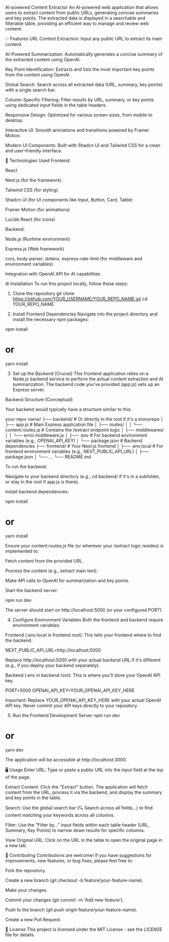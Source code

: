 AI-powered Content Extractor
An AI-powered web application that allows users to extract content from public URLs, generating concise summaries and key points. The extracted data is displayed in a searchable and filterable table, providing an efficient way to manage and review web content.

✨ Features
URL Content Extraction: Input any public URL to extract its main content.

AI-Powered Summarization: Automatically generates a concise summary of the extracted content using OpenAI.

Key Point Identification: Extracts and lists the most important key points from the content using OpenAI.

Global Search: Search across all extracted data (URL, summary, key points) with a single search bar.

Column-Specific Filtering: Filter results by URL, summary, or key points using dedicated input fields in the table headers.

Responsive Design: Optimized for various screen sizes, from mobile to desktop.

Interactive UI: Smooth animations and transitions powered by Framer Motion.

Modern UI Components: Built with Shadcn UI and Tailwind CSS for a clean and user-friendly interface.

🚀 Technologies Used
Frontend:

React

Next.js (for the framework)

Tailwind CSS (for styling)

Shadcn UI (for UI components like Input, Button, Card, Table)

Framer Motion (for animations)

Lucide React (for icons)

Backend:

Node.js (Runtime environment)

Express.js (Web framework)

cors, body-parser, dotenv, express-rate-limit (for middleware and environment variables)

Integration with OpenAI API for AI capabilities.

⚙️ Installation
To run this project locally, follow these steps:

1. Clone the repository
git clone https://github.com/YOUR_USERNAME/YOUR_REPO_NAME.git
cd YOUR_REPO_NAME

2. Install Frontend Dependencies
Navigate into the project directory and install the necessary npm packages:

npm install
# or
yarn install

3. Set up the Backend (Crucial)
This frontend application relies on a Node.js backend service to perform the actual content extraction and AI summarization. The backend code you've provided (app.js) sets up an Express server.

Backend Structure (Conceptual):

Your backend would typically have a structure similar to this:

your-repo-name/
├── backend/                  # Or directly in the root if it's a monorepo
│   ├── app.js                # Main Express application file
│   ├── routes/
│   │   └── content.routes.js # Contains the /extract endpoint logic
│   ├── middlewares/
│   │   └── error.middleware.js
│   ├── .env                  # For backend environment variables (e.g., OPENAI_API_KEY)
│   └── package.json          # Backend dependencies
├── frontend/                 # Your Next.js frontend
│   ├── .env.local            # For frontend environment variables (e.g., NEXT_PUBLIC_API_URL)
│   ├── package.json
│   └── ...
└── README.md

To run the backend:

Navigate to your backend directory (e.g., cd backend/ if it's in a subfolder, or stay in the root if app.js is there).

Install backend dependencies:

npm install
# or
yarn install

Ensure your content.routes.js file (or wherever your /extract logic resides) is implemented to:

Fetch content from the provided URL.

Process the content (e.g., extract main text).

Make API calls to OpenAI for summarization and key points.

Start the backend server:

npm run dev

The server should start on http://localhost:5000 (or your configured PORT).

4. Configure Environment Variables
Both the frontend and backend require environment variables.

Frontend (.env.local in frontend root):
This tells your frontend where to find the backend.

NEXT_PUBLIC_API_URL=http://localhost:5000

Replace http://localhost:5000 with your actual backend URL if it's different (e.g., if you deploy your backend separately).

Backend (.env in backend root):
This is where you'll store your OpenAI API key.

PORT=5000
OPENAI_API_KEY=YOUR_OPENAI_API_KEY_HERE

Important: Replace YOUR_OPENAI_API_KEY_HERE with your actual OpenAI API key. Never commit your API keys directly to your repository.

5. Run the Frontend Development Server
npm run dev
# or
yarn dev

The application will be accessible at http://localhost:3000.

🖥️ Usage
Enter URL: Type or paste a public URL into the input field at the top of the page.

Extract Content: Click the "Extract" button. The application will fetch content from the URL, process it via the backend, and display the summary and key points in the table.

Search: Use the global search bar (🔍 Search across all fields...) to find content matching your keywords across all columns.

Filter: Use the "Filter by..." input fields within each table header (URL, Summary, Key Points) to narrow down results for specific columns.

View Original URL: Click on the URL in the table to open the original page in a new tab.

🤝 Contributing
Contributions are welcome! If you have suggestions for improvements, new features, or bug fixes, please feel free to:

Fork the repository.

Create a new branch (git checkout -b feature/your-feature-name).

Make your changes.

Commit your changes (git commit -m 'Add new feature').

Push to the branch (git push origin feature/your-feature-name).

Create a new Pull Request.

📄 License
This project is licensed under the MIT License - see the LICENSE file for details.
